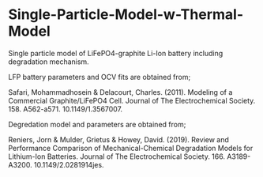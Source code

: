 # Single-Particle-Model-w-Thermal-Model
Single particle model of LiFePO4-graphite Li-Ion battery including degradation mechanism.

LFP battery parameters and OCV fits are obtained from;

Safari, Mohammadhosein & Delacourt, Charles. (2011). Modeling of a Commercial Graphite/LiFePO4 Cell. Journal of The Electrochemical Society. 158. A562-a571. 10.1149/1.3567007. 

Degredation model and parameters are obtained from;

Reniers, Jorn & Mulder, Grietus & Howey, David. (2019). Review and Performance Comparison of Mechanical-Chemical Degradation Models for Lithium-Ion Batteries. Journal of The Electrochemical Society. 166. A3189-A3200. 10.1149/2.0281914jes. 
